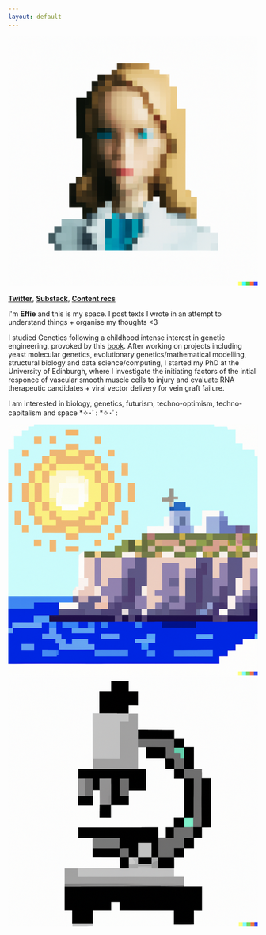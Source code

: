 ```yaml
---
layout: default
---
```


![Banner](assets/IMG_5113.PNG)


**[Twitter](http://twitter.com/heffiemetal)**,    **[Substack](http://effieklimi.substack.com)**,    **[Content recs](https://github.com/effieklimi/content-recs)**  


I'm **Effie** and this is my space. I post texts I wrote in an attempt to understand things + organise my thoughts <3

I studied Genetics following a childhood intense interest in genetic engineering, provoked by this [book](https://www.goodreads.com/book/show/6394363-genes-dna). After working on projects including yeast molecular genetics, evolutionary genetics/mathematical modelling, structural biology and data science/computing, I started my PhD at the University of Edinburgh, where I investigate the initiating factors of the intial responce of vascular smooth muscle cells to injury and evaluate RNA therapeutic candidates + viral vector delivery for vein graft failure.

I am interested in biology, genetics, futurism, techno-optimism, techno-capitalism and space *✧･ﾟ: *✧･ﾟ:


![greece img](assets/ScreenshotPixelGreece.png) ![microscope img](assets/ScreenshotPixelMicroscope.png)

